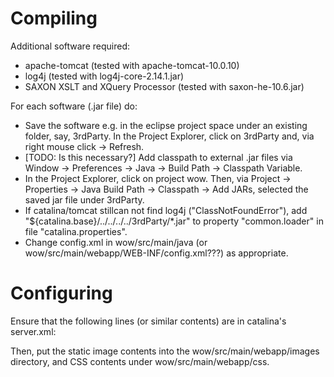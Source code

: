 Compiling
=========

Additional software required:

* apache-tomcat (tested with apache-tomcat-10.0.10)
* log4j (tested with log4j-core-2.14.1.jar)
* SAXON XSLT and XQuery Processor (tested with saxon-he-10.6.jar)

For each software (.jar file) do:

* Save the software e.g. in the eclipse project space under an existing folder, say, 3rdParty.  In the Project Explorer, click on 3rdParty and, via right mouse click -> Refresh.
* [TODO: Is this necessary?] Add classpath to external .jar files via Window -> Preferences -> Java -> Build Path -> Classpath Variable.
* In the Project Explorer, click on project wow.  Then, via Project -> Properties -> Java Build Path -> Classpath -> Add JARs, selected the saved jar file under 3rdParty.
* If catalina/tomcat stillcan not find log4j ("ClassNotFoundError"), add "${catalina.base}/../../../../3rdParty/*.jar" to property "common.loader" in file "catalina.properties".
* Change config.xml in wow/src/main/java (or wow/src/main/webapp/WEB-INF/config.xml???)  as appropriate.

Configuring
===========

Ensure that the following lines (or similar contents) are in catalina's  server.xml:

<Server port="8005" shutdown="SHUTDOWN">
  <Listener className="org.apache.catalina.startup.VersionLoggerListener"/>
  <Listener SSLEngine="on" className="org.apache.catalina.core.AprLifecycleListener"/>
  <Listener className="org.apache.catalina.core.JreMemoryLeakPreventionListener"/>
  <Listener className="org.apache.catalina.mbeans.GlobalResourcesLifecycleListener"/>
  <Listener className="org.apache.catalina.core.ThreadLocalLeakPreventionListener"/>
  <GlobalNamingResources>
    <Resource auth="Container"
              description="User database that can be updated and saved"
              factory="org.apache.catalina.users.MemoryUserDatabaseFactory"
              name="UserDatabase"
              pathname="conf/tomcat-users.xml"
              type="org.apache.catalina.UserDatabase"/>
  </GlobalNamingResources>
  <Service name="Catalina">
    <Connector connectionTimeout="20000"
               port="8080"
               protocol="HTTP/1.1"
               redirectPort="8443"/>
    <Engine defaultHost="localhost" name="Catalina">
      <Realm className="org.apache.catalina.realm.LockOutRealm">
        <Realm className="org.apache.catalina.realm.UserDatabaseRealm"
               resourceName="UserDatabase"/>
      </Realm>
      <Host appBase="webapps" autoDeploy="true" name="localhost" unpackWARs="true">
        <Valve className="org.apache.catalina.valves.AccessLogValve"
               directory="logs"
               pattern="%h %l %u %t &quot;%r&quot; %s %b"
               prefix="localhost_access_log"
               suffix=".txt"/>
        <Context docBase="../../../../../wow/src/main/webapp"
                 path="/wow"
                 source="org.apache.catalina.core.StandardContext" />
        <Context docBase="wow"
                 path="/wow/servlet"
                 reloadable="true"
                 source="org.eclipse.jst.jee.server:wow"/>
      </Host>
    </Engine>
  </Service>
</Server>

Then, put the static image contents into the wow/src/main/webapp/images directory, and CSS contents under wow/src/main/webapp/css.
